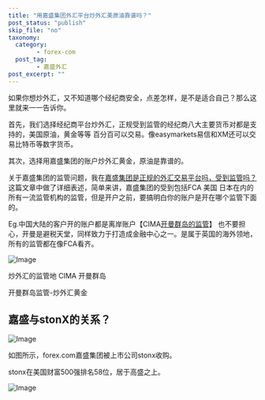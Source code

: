 ```yaml
---
title: "用嘉盛集团外汇平台炒外汇美原油靠谱吗？"
post_status: "publish"
skip_file: "no"
taxonomy:
  category:
        - forex-com
  post_tag:
        - 嘉盛外汇
post_excerpt: ""
---
```

如果你想炒外汇，又不知道哪个经纪商安全，点差怎样，是不是适合自己？那么这里就来一一告诉你。

首先，我们选择经纪商平台炒外汇，正规受到监管的经纪商八大主要货币对都是支持的，美国原油，黄金等等 百分百可以交易。像easymarkets易信和XM还可以交易比特币等数字货币。

其次，选择用嘉盛集团的账户炒外汇黄金，原油是靠谱的。

关于嘉盛集团的监管问题，我在[嘉盛集团是正规的外汇交易平台吗，受到监管吗？](https://www.ssgg.net/gaincapital-formal-brokers.html)这篇文章中做了详细表述，简单来讲，嘉盛集团的受到包括FCA 美国 日本在内的所有一流监管机构的监管，但是开户之前，要搞明白你的账户是开在哪个监管下面的。

Eg.中国大陆的客户开的账户都是离岸账户【CIMA[开曼群岛的监管](https://baike.baidu.com/item/CIMA/20309720)】 也不要担心，开曼是避税天堂，同样致力于打造成金融中心之一。是属于英国的海外领地，所有的监管都在像FCA看齐。

![Image](https://fastly.jsdelivr.net/gh/jarlin8/img@main/imgHD/1624539075520-cayman.png)

炒外汇的监管地 CIMA 开曼群岛

开曼群岛监管-炒外汇黄金

## 嘉盛与stonX的关系？

![Image](https://fastly.jsdelivr.net/gh/jarlin8/img@main/imgHD/1626964597498-嘉盛与stonX关系.png)

如图所示，forex.com嘉盛集团被上市公司stonx收购。

stonx在美国财富500强排名58位，居于高盛之上。

![Image](https://cdn.fendou.la/tuoss/%E5%98%89%E7%9B%9B%E6%AF%8D%E5%85%AC%E5%8F%B8stonX.png)